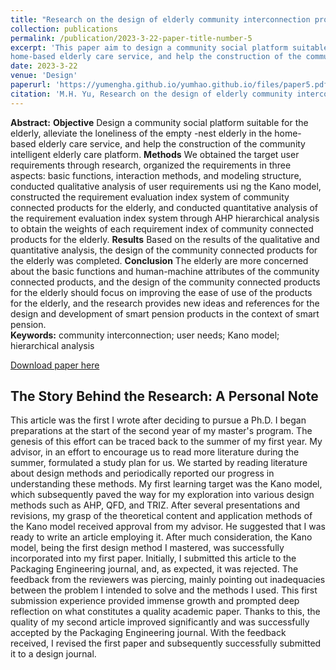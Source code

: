 ```yaml
---
title: "Research on the design of elderly community interconnection products based on Kano-AHP"
collection: publications
permalink: /publication/2023-3-22-paper-title-number-5
excerpt: 'This paper aim to design a community social platform suitable for the elderly, alleviate the loneliness of the empty -nest elderly in the 
home-based elderly care service, and help the construction of the community intelligent elderly care platform'
date: 2023-3-22
venue: 'Design'
paperurl: 'https://yumengha.github.io/yumhao.github.io/files/paper5.pdf'
citation: 'M.H. Yu, Research on the design of elderly community interconnection products based on Kano-AHP, Design (2023).'
---
```

**Abstract:** **Objective** Design a community social platform suitable for the elderly, alleviate the loneliness of the empty -nest elderly in the 
home-based elderly care service, and help the construction of the community intelligent elderly care platform.
**Methods** We obtained the target user requirements through research, organized the requirements in three aspects: basic functions, interaction methods, and modeling structure, conducted qualitative analysis of user requirements usi ng the Kano model, 
constructed the requirement evaluation index system of community connected products for the elderly, and conducted quantitative analysis of the requirement evaluation index system through AHP hierarchical analysis to obtain the weights of each 
requirement index of community connected products for the elderly.
**Results** Based on the results of the qualitative and quantitative analysis, the design of the community connected products for 
the elderly was completed. 
**Conclusion** The elderly are more concerned about the basic functions and human-machine attributes of the community connected products, and the design of the community connected products for the elderly should focus on improving the ease of 
use of the products for the elderly, and the research provides new ideas and references for the design and development of 
smart pension products in the context of smart pension.  
**Keywords:** community interconnection; user needs; Kano model; hierarchical analysis


[Download paper here](https://yumengha.github.io/yumhao.github.io/files/paper5.pdf)


## The Story Behind the Research: A Personal Note
This article was the first I wrote after deciding to pursue a Ph.D. I began preparations at the start of the second year of my master's program. The genesis of this effort can be traced back to the summer of my first year. My advisor, in an effort to encourage us to read more literature during the summer, formulated a study plan for us. We started by reading literature about design methods and periodically reported our progress in understanding these methods. My first learning target was the Kano model, which subsequently paved the way for my exploration into various design methods such as AHP, QFD, and TRIZ. After several presentations and revisions, my grasp of the theoretical content and application methods of the Kano model received approval from my advisor. He suggested that I was ready to write an article employing it. After much consideration, the Kano model, being the first design method I mastered, was successfully incorporated into my first paper. Initially, I submitted this article to the Packaging Engineering journal, and, as expected, it was rejected. The feedback from the reviewers was piercing, mainly pointing out inadequacies between the problem I intended to solve and the methods I used. This first submission experience provided immense growth and prompted deep reflection on what constitutes a quality academic paper. Thanks to this, the quality of my second article improved significantly and was successfully accepted by the Packaging Engineering journal. With the feedback received, I revised the first paper and subsequently successfully submitted it to a design journal.
